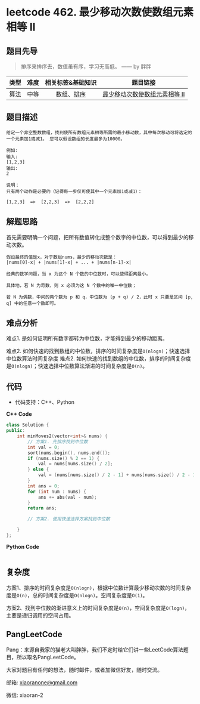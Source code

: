 # leetcode 462. 最少移动次数使数组元素相等 II

## 题目先导

> 排序来排序去，数值虽有序，学习无高低。 —— by 胖胖

| 类型 | 难度 | 相关标签&基础知识 | 题目链接 |
| :------: | :--------: | :---: | :------: | 
| 算法 | 中等 | 数组、[排序](#) | [最少移动次数使数组元素相等 II](https://leetcode-cn.com/problems/minimum-moves-to-equal-array-elements-ii/) | 

## 题目描述

```
给定一个非空整数数组，找到使所有数组元素相等所需的最小移动数，其中每次移动可将选定的一个元素加1或减1。 您可以假设数组的长度最多为10000。

例如:
输入:
[1,2,3]
输出:
2

说明：
只有两个动作是必要的（记得每一步仅可使其中一个元素加1或减1）： 

[1,2,3]  =>  [2,2,3]  =>  [2,2,2]
```

## 解题思路
首先需要明确一个问题，把所有数值转化成整个数字的中位数，可以得到最少的移动次数。

```
假设最终的值是x，对于数组nums，最少的移动次数是：
|nums[0]-x| + |nums[1]-x| + ... + |nums[n-1]-x|

经典的数学问题，当 x 为这个 N 个数的中位数时，可以使得距离最小。

具体地，若 N 为奇数，则 x 必须为这 N 个数中的唯一中位数；

若 N 为偶数，中间的两个数为 p 和 q，中位数为 (p + q) / 2，此时 x 只要是区间 [p, q] 中的任意一个数即可。

```

## 难点分析

难点1. 是如何证明所有数字都转为中位数，才能得到最少的移动距离。

难点2. 如何快速的找到数组的中位数，排序的时间复杂度是`O(nlogn)`；快速选择中位数算法时间复杂度
难点2. 如何快速的找到数组的中位数，排序的时间复杂度是`O(nlogn)`；快速选择中位数算法渐进的时间复杂度是`O(n)`。

## 代码
- 代码支持：C++、Python

**C++ Code**
```C++
class Solution {
public:
    int minMoves2(vector<int>& nums) {
        // 方案1. 先排序找到中位数
        int val = 0;
        sort(nums.begin(), nums.end());
        if (nums.size() % 2 == 1) {
            val = nums[nums.size() / 2];
        } else {
            val = (nums[nums.size() / 2 - 1] + nums[nums.size() / 2 - 1]) / 2;
        }
        int ans = 0;
        for (int num : nums) {
            ans += abs(val - num);
        }
        return ans;

        // 方案2. 使用快速选择方案找到中位数

    }
};
```

**Python Code**
```Python

```

## 复杂度
方案1、排序的时间复杂度是`O(nlogn)`，根据中位数计算最少移动次数的时间复杂度是`O(n)`，总的时间复杂度是`O(nlogn)`。空间复杂度是`O(1)`。

方案2、找到中位数的渐进意义上的时间复杂度是`O(n)`，空间复杂度是`O(logn)`，主要是递归调用的空间占用。


## PangLeetCode

Pang：来源自我家的猫老大叫胖胖，我们不定时给它们讲一些LeetCode算法题目，所以取名PangLeetCode。

大家对题目有任何的想法，随时邮件，或者加微信好友，随时交流。

邮箱: xiaoranone@gmail.com

微信: xiaoran-2 